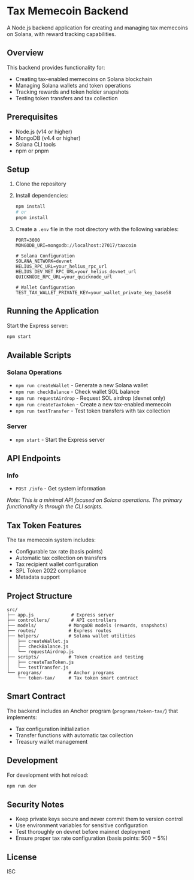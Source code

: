 # Tax Memecoin Backend

A Node.js backend application for creating and managing tax memecoins on Solana, with reward tracking capabilities.

## Overview

This backend provides functionality for:

- Creating tax-enabled memecoins on Solana blockchain
- Managing Solana wallets and token operations
- Tracking rewards and token holder snapshots
- Testing token transfers and tax collection

## Prerequisites

- Node.js (v14 or higher)
- MongoDB (v4.4 or higher)
- Solana CLI tools
- npm or pnpm

## Setup

1. Clone the repository
2. Install dependencies:

   ```bash
   npm install
   # or
   pnpm install
   ```

3. Create a `.env` file in the root directory with the following variables:

   ```
   PORT=3000
   MONGODB_URI=mongodb://localhost:27017/taxcoin

   # Solana Configuration
   SOLANA_NETWORK=devnet
   HELIUS_RPC_URL=your_helius_rpc_url
   HELIUS_DEV_NET_RPC_URL=your_helius_devnet_url
   QUICKNODE_RPC_URL=your_quicknode_url

   # Wallet Configuration
   TEST_TAX_WALLET_PRIVATE_KEY=your_wallet_private_key_base58
   ```

## Running the Application

Start the Express server:

```bash
npm start
```

## Available Scripts

### Solana Operations

- `npm run createWallet` - Generate a new Solana wallet
- `npm run checkBalance` - Check wallet SOL balance
- `npm run requestAirdrop` - Request SOL airdrop (devnet only)
- `npm run createTaxToken` - Create a new tax-enabled memecoin
- `npm run testTransfer` - Test token transfers with tax collection

### Server

- `npm start` - Start the Express server

## API Endpoints

### Info

- `POST /info` - Get system information

_Note: This is a minimal API focused on Solana operations. The primary functionality is through the CLI scripts._

## Tax Token Features

The tax memecoin system includes:

- Configurable tax rate (basis points)
- Automatic tax collection on transfers
- Tax recipient wallet configuration
- SPL Token 2022 compliance
- Metadata support

## Project Structure

```
src/
├── app.js              # Express server
├── controllers/        # API controllers
├── models/            # MongoDB models (rewards, snapshots)
├── routes/            # Express routes
├── helpers/           # Solana wallet utilities
│   ├── createWallet.js
│   ├── checkBalance.js
│   └── requestAirdrop.js
├── scripts/           # Token creation and testing
│   ├── createTaxToken.js
│   └── testTransfer.js
└── programs/          # Anchor programs
    └── token-tax/     # Tax token smart contract
```

## Smart Contract

The backend includes an Anchor program (`programs/token-tax/`) that implements:

- Tax configuration initialization
- Transfer functions with automatic tax collection
- Treasury wallet management

## Development

For development with hot reload:

```bash
npm run dev
```

## Security Notes

- Keep private keys secure and never commit them to version control
- Use environment variables for sensitive configuration
- Test thoroughly on devnet before mainnet deployment
- Ensure proper tax rate configuration (basis points: 500 = 5%)

## License

ISC
